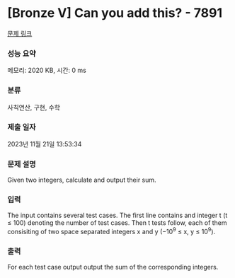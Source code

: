 # [Bronze V] Can you add this? - 7891 

[문제 링크](https://www.acmicpc.net/problem/7891) 

### 성능 요약

메모리: 2020 KB, 시간: 0 ms

### 분류

사칙연산, 구현, 수학

### 제출 일자

2023년 11월 21일 13:53:34

### 문제 설명

<p>Given two integers, calculate and output their sum.</p>

### 입력 

 <p>The input contains several test cases. The first line contains and integer t (t ≤ 100) denoting the number of test cases. Then t tests follow, each of them consisiting of two space separated integers x and y (−10<sup>9</sup> ≤ x, y ≤ 10<sup>9</sup>).</p>

### 출력 

 <p>For each test case output output the sum of the corresponding integers.</p>

